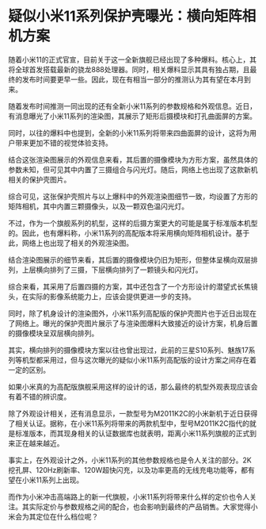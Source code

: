 # 疑似小米11系列保护壳曝光：横向矩阵相机方案

随着小米11的正式官宣，目前关于这一全新旗舰已经出现了多种爆料。核心上，其将全球首发搭载最新的骁龙888处理器。同时，相关爆料显示其具有独占期，且最终的发布时间要更早一些。因此，现在有相当一部分的推测认为其有望在本月到来。

随着发布时间推测一同出现的还有全新小米11系列的参数规格和外观信息。近日，有消息曝光了小米11系列的渲染图，其展示了矩形后摄模块和打孔曲面屏的方案。

同时，以往的爆料中也提到，全新的小米11系列将带来四曲面屏的设计，这将为用户带来更加不错的视觉体验支持。

结合这张渲染图展示的外观信息来看，其后置的摄像模块为方形方案，虽然具体的参数未知，但可见其中内置了三摄组合与闪光灯。随后，网络上也出现了这款新机相关的保护壳图片。

综合可见，这张保护壳照片与以上爆料中的外观渲染图细节一致，均设置了方形的矩阵相机，其中内置三颗摄像头，以及一颗双色温闪光灯。

不过，作为一个旗舰系列的机型，这样的后摄方案更大的可能是属于标准版本机型的。因此，也有爆料称，小米11系列的高配版本将采用横向矩阵相机设计。基于此，网络上也出现了相关的外观渲染图。

结合渲染图展示的细节来看，其后置的摄像模块仍旧为矩形，但整体呈横向双层排列，上层横向排列了三摄，下层横向排列了一颗镜头和闪光灯。

综合来看，其采用了后置四摄的方案，其中还包含了一个方形设计的潜望式长焦镜头，在实际的影像系统能力上，应该会提供更进一步的支持。

同时，除了机身设计的渲染图外，小米11系列高配版的保护壳图片也于近日出现在了网络上。曝光的保护壳图片展示了与渲染图爆料大致接近的设计方案，机身后置的摄像模块呈双层横向排列。

其实，横向排列的摄像模块方案以往也曾出现过，此前的三星S10系列、魅族17系列等机型都采用过，但与这次曝光的疑似小米11系列高配版的设计方案之间存在着一定的区别。

如果小米真的为高配版旗舰采用这样的设计的话，那么最终的机型外观表现应该会有着不错的辨识度。

除了外观设计相关，还有消息显示，一款型号为M2011K2C的小米新机于近日获得了相关认证。据称，在小米11系列将带来的两款机型中，型号M2011K2C指代的就是标准版本，而其现身相关的认证数据库也就表明，距离小米11系列旗舰的正式到来正在越来越近。

事实上，在外观设计之外，小米11系列的其他参数规格也是令人关注的部分。2K挖孔屏、120Hz刷新率、120W超快闪充，以及功率更高的无线充电功能等，都有望在小米11系列上出现。

而作为小米冲击高端路上的新一代旗舰，小米11系列将带来什么样的定价也令人关注。其实际定价与参数规格之间的配合，也会影响到最终的产品销售。大家觉得小米会为其定位在什么档位呢？